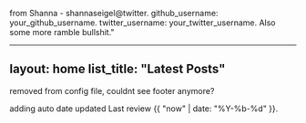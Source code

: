 from Shanna - shannaseigel@twitter. github_username: your_github_username. twitter_username: your_twitter_username. Also some more ramble bullshit."



---
layout: home
list_title: "Latest Posts"
---
removed from config file, couldnt see footer anymore?


adding auto date updated
Last review {{ "now" | date: "%Y-%b-%d" }}.